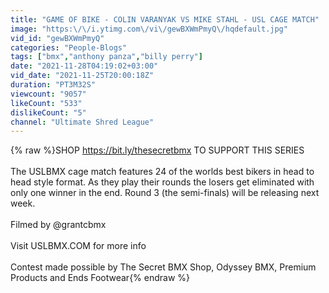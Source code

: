```yaml
---
title: "GAME OF BIKE - COLIN VARANYAK VS MIKE STAHL - USL CAGE MATCH"
image: "https:\/\/i.ytimg.com\/vi\/gewBXWmPmyQ\/hqdefault.jpg"
vid_id: "gewBXWmPmyQ"
categories: "People-Blogs"
tags: ["bmx","anthony panza","billy perry"]
date: "2021-11-28T04:19:02+03:00"
vid_date: "2021-11-25T20:00:18Z"
duration: "PT3M32S"
viewcount: "9057"
likeCount: "533"
dislikeCount: "5"
channel: "Ultimate Shred League"
---
```

{% raw %}SHOP <a rel="nofollow" target="blank" href="https://bit.ly/thesecretbmx">https://bit.ly/thesecretbmx</a> TO SUPPORT THIS SERIES<br /><br />The USLBMX cage match features 24 of the worlds best bikers in head to head style format. As they play their rounds the losers get eliminated with only one winner in the end. Round 3 (the semi-finals) will be releasing next week.<br /><br />Filmed by @grantcbmx<br /><br />Visit USLBMX.COM for more info<br /><br />Contest made possible by The Secret BMX Shop, Odyssey BMX, Premium Products and Ends Footwear{% endraw %}
